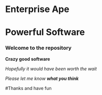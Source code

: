 Enterprise Ape
==============


Powerful Software
=================


### Welcome to the repository

 **Crazy good software** 

*Hopefully it would have been worth the wait*

*Please let me know __what you think__*

#Thanks and have fun
